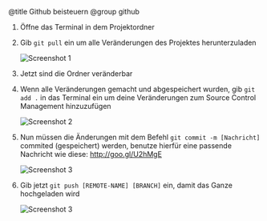 ﻿@title Github beisteuern
@group github

1. Öffne das Terminal in dem Projektordner

2. Gib `git pull` ein um alle Veränderungen des Projektes herunterzuladen

    ![Screenshot 1](content/guides/GITHUB/CONTRIBUTE/screen1.png)

3. Jetzt sind die Ordner veränderbar

4. Wenn alle Veränderungen gemacht und abgespeichert wurden, gib `git add .` in das Terminal ein um deine Veränderungen zum Source Control Management hinzuzufügen

    ![Screenshot 2](content/guides/GITHUB/CONTRIBUTE/screen2.png)

5. Nun müssen die Änderungen mit dem Befehl `git commit -m [Nachricht]` commited (gespeichert) werden, benutze hierfür eine passende Nachricht wie diese: http://goo.gl/U2hMgE
    
    ![Screenshot 3](content/guides/GITHUB/CONTRIBUTE/screen3.png)

6. Gib jetzt `git push [REMOTE-NAME] [BRANCH]` ein, damit das Ganze hochgeladen wird 

    ![Screenshot 3](content/guides/GITHUB/CONTRIBUTE/screen4.png)
